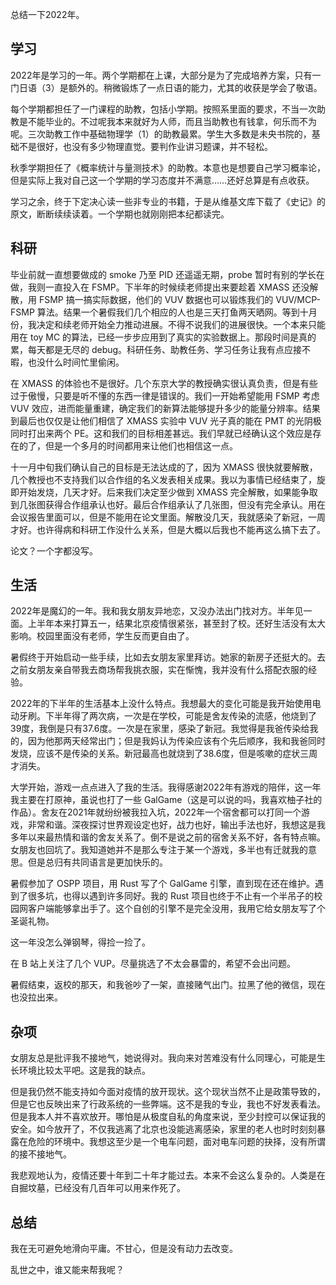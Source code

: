 总结一下2022年。

## 学习
2022年是学习的一年。两个学期都在上课，大部分是为了完成培养方案，只有一门日语（3）是额外的。稍微锻炼了一点日语的能力，尤其的收获是学会了敬语。

每个学期都担任了一门课程的助教，包括小学期。按照系里面的要求，不当一次助教是不能毕业的。不过呢我本来就好为人师，而且当助教也有钱拿，何乐而不为呢。三次助教工作中基础物理学（1）的助教最累。学生大多数是未央书院的，基础不是很好，也没有多少物理直觉。要判作业讲习题课，并不轻松。

秋季学期担任了《概率统计与量测技术》的助教。本意也是想要自己学习概率论，但是实际上我对自己这一个学期的学习态度并不满意……还好总算是有点收获。

学习之余，终于下定决心读一些非专业的书籍，于是从维基文库下载了《史记》的原文，断断续续读着。一个学期也就刚刚把本纪都读完。

## 科研
毕业前就一直想要做成的 smoke 乃至 PID 还遥遥无期，probe 暂时有别的学长在做，我则一直投入在 FSMP。下半年的时候续老师提出来要趁着 XMASS 还没解散，用 FSMP 搞一搞实际数据，他们的 VUV 数据也可以锻炼我们的 VUV/MCP-FSMP 算法。结果一个暑假我们几个相应的人也是三天打鱼两天晒网。等到十月份，我决定和续老师开始全力推动进展。不得不说我们的进展很快。一个本来只能用在 toy MC 的算法，已经一步步应用到了真实的实验数据上。那段时间是真的累，每天都是无尽的 debug。科研任务、助教任务、学习任务让我有点应接不暇，也没什么时间忙里偷闲。

在 XMASS 的体验也不是很好。几个东京大学的教授确实很认真负责，但是有些过于傲慢，只要是听不懂的东西一律是错误的。我们一开始希望能用 FSMP 考虑 VUV 效应，进而能量重建，确定我们的新算法能够提升多少的能量分辨率。结果到最后也仅仅是让他们相信了 XMASS 实验中 VUV 光子真的能在 PMT 的光阴极同时打出来两个 PE。这和我们的目标相差甚远。我们早就已经确认这个效应是存在的了，但是一个多月的时间都用来让他们也相信这一点。

十一月中旬我们确认自己的目标是无法达成的了，因为 XMASS 很快就要解散，几个教授也不支持我们以合作组的名义发表相关成果。我以为事情已经结束了，旋即开始发烧，几天才好。后来我们决定至少做到 XMASS 完全解散，如果能争取到几张图获得合作组承认也好。最后合作组承认了几张图，但没有完全承认。用在会议报告里面可以，但是不能用在论文里面。解散没几天，我就感染了新冠，一周才好。也许得病和科研工作没什么关系，但是大概以后我也不能再这么搞下去了。

论文？一个字都没写。

## 生活
2022年是魔幻的一年。我和我女朋友异地恋，又没办法出门找对方。半年见一面。上半年本来打算五一，结果北京疫情很紧张，甚至封了校。还好生活没有太大影响。校园里面没有老师，学生反而更自由了。

暑假终于开始启动一些手续，比如去女朋友家里拜访。她家的新房子还挺大的。去之前女朋友亲自带我去商场帮我挑衣服，实在惭愧，我并没有什么搭配衣服的经验。

2022年的下半年的生活基本上没什么特点。我想最大的变化可能是我开始使用电动牙刷。下半年得了两次病，一次是在学校，可能是舍友传染的流感，他烧到了39度，我倒是只有37.6度。一次是在家里，感染了新冠。我觉得是我爸传染给我的，因为他那两天经常出门；但是我妈认为传染应该有个先后顺序，我和我爸同时发烧，应该不是传染的关系。新冠最高也就烧到了38.6度，但是咳嗽的症状三周才消失。

大学开始，游戏一点点进入了我的生活。我得感谢2022年有游戏的陪伴，这一年我主要在打原神，虽说也打了一些 GalGame（这是可以说的吗，我喜欢柚子社的作品）。舍友在2021年就纷纷被我拉入坑，2022年一个宿舍都可以打同一个游戏，非常和谐。深夜探讨世界观设定也好，战力也好，输出手法也好，我想这是我多年以来最热情和谐的舍友关系了。倒不是说之前的宿舍关系不好，各有特点嘛。女朋友也回坑了。我知道她并不是那么专注于某一个游戏，多半也有迁就我的意思。但是总归有共同语言是更加快乐的。

暑假参加了 OSPP 项目，用 Rust 写了个 GalGame 引擎，直到现在还在维护。遇到了很多坑，也得以遇到许多同好。我的 Rust 项目也终于不止有一个半吊子的校园网客户端能够拿出手了。这个自创的引擎不是完全没用，我用它给女朋友写了个圣诞礼物。

这一年没怎么弹钢琴，得捡一捡了。

在 B 站上关注了几个 VUP。尽量挑选了不太会暴雷的，希望不会出问题。

暑假结束，返校的那天，和我爸吵了一架，直接赌气出门。拉黑了他的微信，现在也没拉出来。

## 杂项
女朋友总是批评我不接地气，她说得对。我向来对苦难没有什么同理心，可能是生长环境比较太平吧。这是我的缺点。

但是我仍然不能支持如今面对疫情的放开现状。这个现状当然不止是政策导致的，但是它也反映出来了行政系统的一些弊端。这不是我的专业，我也不好发表看法。但是我本人并不喜欢放开。哪怕是从极度自私的角度来说，至少封控可以保证我的安全。如今放开了，不仅我逃离了北京也没能逃离感染，家里的老人也时时刻刻暴露在危险的环境中。我想这至少是一个电车问题，面对电车问题的抉择，没有所谓的接不接地气。

我悲观地认为，疫情还要十年到二十年才能过去。本来不会这么复杂的。人类是在自掘坟墓，已经没有几百年可以用来作死了。

## 总结
我在无可避免地滑向平庸。不甘心，但是没有动力去改变。

乱世之中，谁又能来帮我呢？
